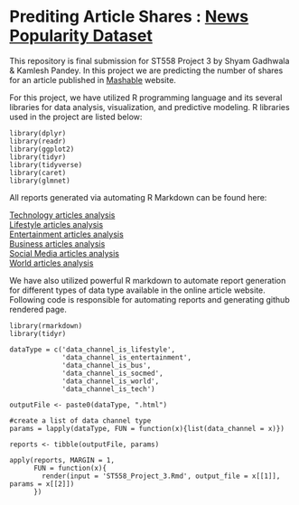 # Prediting Article Shares : [News Popularity Dataset](https://archive.ics.uci.edu/ml/datasets/Online+News+Popularity) 


This repository is final submission for ST558 Project 3 by Shyam Gadhwala & Kamlesh Pandey. In this project we are predicting the number of shares for an article published in [Mashable](https://mashable.com/) website.  

For this project, we have utilized R programming language and its several libraries for data analysis, visualization, and predictive modeling. R libraries used in the project are listed below:  

```{r}
library(dplyr)  
library(readr)  
library(ggplot2)  
library(tidyr)  
library(tidyverse)  
library(caret)  
library(glmnet)  
```
All reports generated via automating R Markdown can be found here:  

[Technology articles analysis](data_channel_is_tech.html)  
[Lifestyle articles analysis](data_channel_is_lifestyle.html)  
[Entertainment articles analysis](data_channel_is_entertainment.html)  
[Business articles analysis](data_channel_is_bus.html)  
[Social Media articles analysis](data_channel_is_socmed.html)  
[World articles analysis](data_channel_is_world.html)  

We have also utilized powerful R markdown to automate report generation for different types of data type available in the online article website. Following code is responsible for automating reports and generating github rendered page.  

```{r}
library(rmarkdown)
library(tidyr)

dataType = c('data_channel_is_lifestyle',
             'data_channel_is_entertainment',
             'data_channel_is_bus',
             'data_channel_is_socmed',
             'data_channel_is_world',
             'data_channel_is_tech')

outputFile <- paste0(dataType, ".html")

#create a list of data channel type
params = lapply(dataType, FUN = function(x){list(data_channel = x)})

reports <- tibble(outputFile, params)

apply(reports, MARGIN = 1,
      FUN = function(x){
        render(input = 'ST558_Project_3.Rmd', output_file = x[[1]], params = x[[2]])
      })
```
